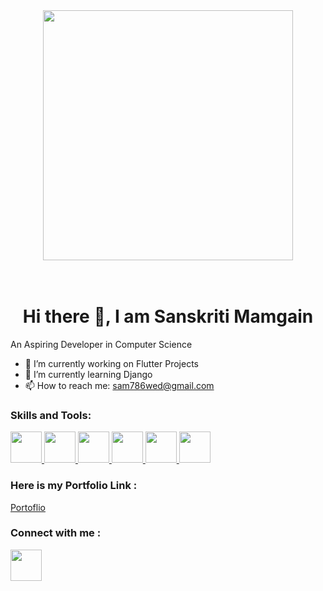 <div id="header" align="center">
  <img src="https://media0.giphy.com/media/hpXdHPfFI5wTABdDx9/giphy.gif?cid=6c09b9527z0nxk425bbz485f92xiccm0uhtp0yvrcmue35em&ep=v1_internal_gif_by_id&rid=giphy.gif&ct=g" width="400"/>
</div>
<br><br>
<h1><Center> Hi there 👋, I am Sanskriti Mamgain</h1>

 An Aspiring Developer in Computer Science
 
- 🔭 I’m currently working on Flutter Projects
- 🌱 I’m currently learning Django
- 📫 How to reach me: sam786wed@gmail.com

<h3>Skills and Tools:</h3>
<div>
  <a href="https://flutter.dev/">
<img src="https://img.icons8.com/?size=100&id=7I3BjCqe9rjG&format=png&color=000000" width="50"/>
</a> 
<a href="https://www.python.org/">
<img src="https://img.icons8.com/?size=100&id=13441&format=png&color=000000" width="50"/>
</a> 
<a href="https://www.w3schools.com/cpp/">
<img src="https://img.icons8.com/?size=100&id=40669&format=png&color=000000" width="50"/>
</a> 
<a href="https://dart.dev/">
<img src="https://img.icons8.com/?size=100&id=7AFcZ2zirX6Y&format=png&color=000000" width="50"/>
</a> 
<a href="https://www.djangoproject.com/">
<img src="https://img.icons8.com/?size=100&id=qV-JzWYl9dzP&format=png&color=000000" width="50"/>
</a> 
<a href="https://git-scm.com/">
<img src="https://img.icons8.com/?size=100&id=20906&format=png&color=000000" width="50"/>
</a> 

</div>

<h3>Here is my Portfolio Link :</h3>
<div>
<a href="https://portfolio-74e1c.web.app/">Portoflio</a><div>
<h3>Connect with me :</h3>
<div>
<a href="https://www.linkedin.com/in/sanskriti-mamgain-8b7ba1213/">
<img src="https://encrypted-tbn0.gstatic.com/images?q=tbn:ANd9GcRokEYt0yyh6uNDKL8uksVLlhZ35laKNQgZ9g&s" width="50"/>
</a> 

</div>
